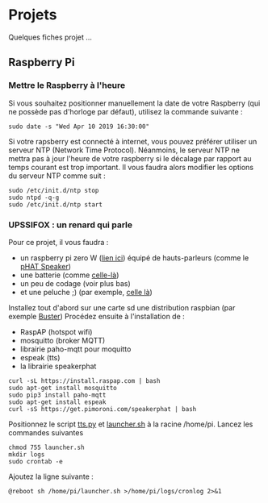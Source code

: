 # Projets
Quelques fiches projet ...

## Raspberry Pi
### Mettre le Raspberry à l'heure
Si vous souhaitez positionner manuellement la date de votre Raspberry (qui ne possède pas d'horloge par défaut), utilisez la commande suivante :

~~~~
sudo date -s "Wed Apr 10 2019 16:30:00"
~~~~

Si votre rapsberry est connecté à internet, vous pouvez préférer utiliser un serveur NTP (Network Time Protocol). Néanmoins, le serveur NTP ne mettra pas à jour l'heure de votre raspberry si le décalage par rapport au temps courant est trop important.
Il vous faudra alors modifier les options du serveur NTP comme suit :
~~~~
sudo /etc/init.d/ntp stop
sudo ntpd -q-g
sudo /etc/init.d/ntp start
~~~~	

### UPSSIFOX : un renard qui parle 
Pour ce projet, il vous faudra : 
* un raspberry pi zero W ([lien ici](https://shop.pimoroni.com/products/raspberry-pi-zero-wh-with-pre-soldered-header)) équipé de hauts-parleurs (comme le [pHAT Speaker](https://shop.pimoroni.com/products/speaker-phat))
* une batterie (comme [celle-là](https://www.amazon.fr/Anker-Batterie-PowerCore-Technologies-VoltageBoost/dp/B01CU1EC6Y/ref=asc_df_B01CU1EC6Y/?tag=googshopfr-21&linkCode=df0&hvadid=167156500272&hvpos=1o1&hvnetw=g&hvrand=3009678357010748596&hvpone=&hvptwo=&hvqmt=&hvdev=c&hvdvcmdl=&hvlocint=&hvlocphy=9055254&hvtargid=pla-159638380810&psc=1))
* un peu de codage (voir plus bas)
* et une peluche ;) (par exemple, [celle là](https://www.amazon.fr/gp/product/B07QW1RC56/ref=ppx_yo_dt_b_asin_title_o08_s00?ie=UTF8&psc=1))

Installez tout d'abord sur une carte sd une distribution raspbian (par exemple [Buster](https://www.raspberrypi.org/downloads))
Procédez ensuite à l'installation de :
* RaspAP (hotspot wifi)
* mosquitto (broker MQTT)
* librairie paho-mqtt pour moquitto
* espeak (tts)
* la librairie speakerphat

~~~~
curl -sL https://install.raspap.com | bash
sudo apt-get install mosquitto 
sudo pip3 install paho-mqtt 
sudo apt-get install espeak
curl -sS https://get.pimoroni.com/speakerphat | bash
~~~~	

Positionnez le script [tts.py](https://github.com/truillet/Projets/blob/master/upssifox/tts.py) et [launcher.sh](https://github.com/truillet/Projets/blob/master/upssifox/launcher.sh) à la racine /home/pi. Lancez les commandes suivantes
~~~~
chmod 755 launcher.sh
mkdir logs
sudo crontab -e
~~~~

Ajoutez la ligne suivante :
~~~~
@reboot sh /home/pi/launcher.sh >/home/pi/logs/cronlog 2>&1
~~~~
